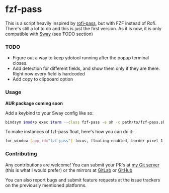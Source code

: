 # fzf-pass

This is a script heavily inspired by [rofi-pass](https://github.com/carnager/rofi-pass), but with FZF instead of Rofi. There's still a lot to do and this is just the first version. As it is now, it is only compatible with [Sway](https://github.com/swaywm/sway) (see TODO section)

### TODO
- Figure out a way to keep ydotool running after the popup terminal closes.
- Add detection for different fields, and show them only if they are there. Right now every field is hardcoded
- Add copy to clipboard option

### Usage
**AUR package coming soon**

Add a keybind to your Sway config like so:
```bash
bindsym $mod+p exec $term --class fzf-pass -e sh -c path/to/fzf-pass.sh

```

To make instances of fzf-pass float, here's how you can do it:
```bash
for_window [app_id="fzf-pass"] focus, floating enabled, border pixel 1

```

### Contributing
Any contributions are welcome! You can submit your PR's at [my Git server](https://git.reekynet.com/ReekyMarko/fzf-pass) (this is what I would prefer) or the mirrors at [GitLab](https://gitlab.com/ReekyMarko/fzf-pass) or [GitHub](https://github.com/ReekyMarko/fzf-pass)

You can also report bugs and submit feature requests at the issue trackers on the previously mentioned platforms.
